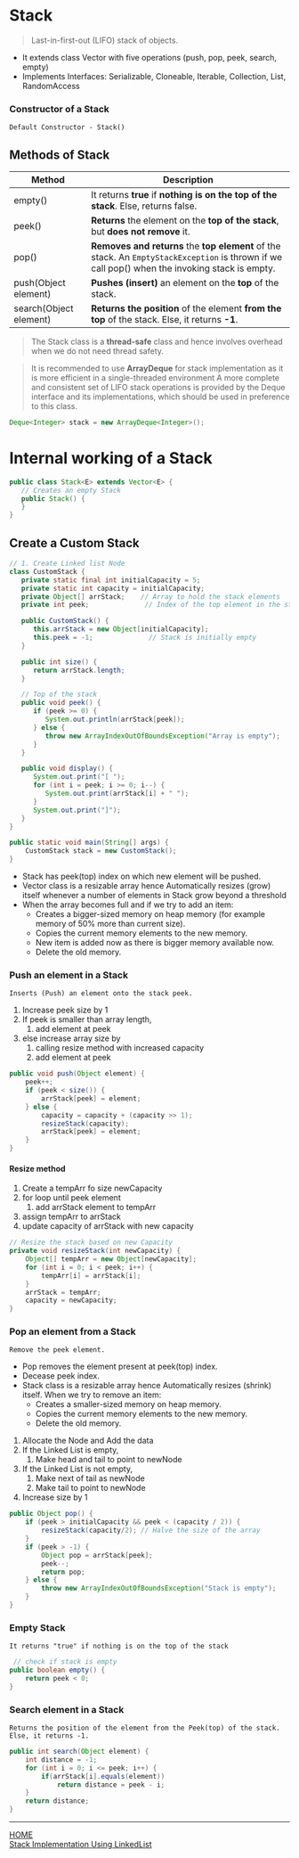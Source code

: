 # Stack    

> Last-in-first-out (LIFO) stack of objects.

* It extends class Vector with five operations (push, pop, peek, search, empty)
* Implements Interfaces: Serializable, Cloneable, Iterable<E>, Collection<E>, List<E>, RandomAccess

### Constructor of a Stack
    Default Constructor - Stack()

## Methods of Stack

| **Method**             | **Description**                                                                                                                                 |
|------------------------|-------------------------------------------------------------------------------------------------------------------------------------------------|
| empty()                | It returns **true** if **nothing is on the top of the stack**. Else, returns false.                                                             |
| peek()                 | **Returns** the element on the **top of the stack**, but **does not remove** it.                                                                |
| pop()                  | **Removes and returns** the **top element** of the stack. An `EmptyStackException` is thrown if we call pop() when the invoking stack is empty. |
| push(Object element)   | **Pushes (insert)** an element on the **top** of the stack.                                                                                     |
| search(Object element) | **Returns the position** of the element **from the top** of the stack. Else, it returns **-1**.                                                 |

> The Stack class is a **thread-safe** class and hence involves overhead when we do not need thread safety. 
 
> It is recommended to use **ArrayDeque** for stack implementation as it is more efficient in a single-threaded environment
A more complete and consistent set of LIFO stack operations is provided by the Deque interface and its implementations, which should be used in preference to this class.

```java 
Deque<Integer> stack = new ArrayDeque<Integer>();
```

# Internal working of a Stack

```java
public class Stack<E> extends Vector<E> {
   // Creates an empty Stack 
   public Stack() {
   }
}
```
## Create a Custom Stack

```java
// 1. Create Linked list Node
class CustomStack {
   private static final int initialCapacity = 5;
   private static int capacity = initialCapacity;
   private Object[] arrStack;    // Array to hold the stack elements
   private int peek;              // Index of the top element in the stack

   public CustomStack() {
      this.arrStack = new Object[initialCapacity];
      this.peek = -1;              // Stack is initially empty
   }

   public int size() {
      return arrStack.length;
   }

   // Top of the stack
   public void peek() {
      if (peek >= 0) {
         System.out.println(arrStack[peek]);
      } else {
         throw new ArrayIndexOutOfBoundsException("Array is empty");
      }
   }

   public void display() {
      System.out.print("[ ");
      for (int i = peek; i >= 0; i--) {
         System.out.print(arrStack[i] + " ");
      }
      System.out.print("]");
   }
}
```
```java
public static void main(String[] args) {
    CustomStack stack = new CustomStack();
}
```
* Stack has peek(top) index on which new element will be pushed.
* Vector class is a resizable array hence Automatically resizes (grow) itself whenever a number of elements in Stack grow beyond a threshold 
* When the array becomes full and if we try to add an item:
  * Creates a bigger-sized memory on heap memory (for example memory of 50% more than current size).
  * Copies the current memory elements to the new memory.
  * New item is added now as there is bigger memory available now.
  * Delete the old memory.

### Push an element in a Stack
    Inserts (Push) an element onto the stack peek.

  1. Increase peek size by 1
  2. If peek is smaller than array length, 
     1. add element at peek
  3. else increase array size by
     1. calling resize method with increased capacity
     2. add element at peek

```java
public void push(Object element) {
    peek++;
    if (peek < size()) {
        arrStack[peek] = element;
    } else {
        capacity = capacity + (capacity >> 1);
        resizeStack(capacity);
        arrStack[peek] = element;
    }
}
```
#### Resize method
1. Create a tempArr fo size newCapacity
2. for loop until peek element
   1. add arrStack element to tempArr
3. assign tempArr to arrStack
4. update capacity of arrStack with new capacity
   
```java
// Resize the stack based on new Capacity
private void resizeStack(int newCapacity) {
    Object[] tempArr = new Object[newCapacity];
    for (int i = 0; i < peek; i++) {
        tempArr[i] = arrStack[i];
    }
    arrStack = tempArr;
    capacity = newCapacity;
}
```
### Pop an element from a Stack 
 	Remove the peek element.

* Pop removes the element present at peek(top) index. 
* Decease peek index.
* Stack class is a resizable array hence Automatically resizes (shrink) itself. When we try to remove an item:
  * Creates a smaller-sized memory on heap memory.
  * Copies the current memory elements to the new memory.
  * Delete the old memory.

1. Allocate the Node and Add the data
2. If the Linked List is empty, 
   1. Make head and tail to point to newNode 
3. If the Linked List is not empty, 
   1. Make next of tail as newNode 
   2. Make tail to point to newNode 
4. Increase size by 1

```java
public Object pop() {
    if (peek > initialCapacity && peek < (capacity / 2)) {
        resizeStack(capacity/2); // Halve the size of the array
    }
    if (peek > -1) {
        Object pop = arrStack[peek];
        peek--;
        return pop;
    } else {
        throw new ArrayIndexOutOfBoundsException("Stack is empty");
    }
}
```
### Empty Stack
    It returns "true" if nothing is on the top of the stack

```java
 // check if stack is empty
public boolean empty() {
    return peek < 0;
}
```
### Search element in a Stack 
    Returns the position of the element from the Peek(top) of the stack. Else, it returns -1.

```java
public int search(Object element) {
    int distance = -1;
    for (int i = 0; i <= peek; i++) {
        if(arrStack[i].equals(element))
            return distance = peek - i;
    }
    return distance;
}
```

---
[HOME](https://github.com/Piyushresonit/DataStructureAndAlgorithm/blob/master/README.md)<br>
[Stack Implementation Using LinkedList](stackLinkedListImpl.md)